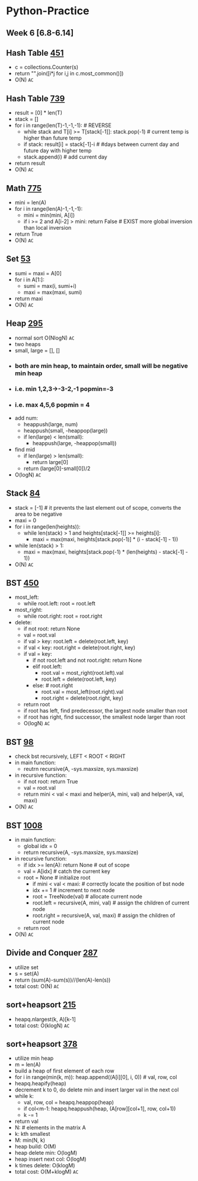 # Python-Practice
## Week 6 [6.8-6.14]

## Hash Table [451](https://leetcode.com/problems/sort-characters-by-frequency/)
  - c = collections.Counter(s)
  - return "".join([i*j for i,j in c.most_common()])
  - O(N) `AC`

## Hash Table [739](https://leetcode.com/problems/daily-temperatures/)
  - result = [0] * len(T)
  - stack = []
  - for i in range(len(T)-1,-1,-1): # REVERSE
    - while stack and T[i] >= T[stack[-1]]: stack.pop(-1) # current temp is higher than future temp
    - if stack: result[i] = stack[-1]-i # #days between current day and future day with higher temp
    - stack.append(i) # add current day
  - return result
  - O(N) `AC`
  
## Math	[775](https://leetcode.com/problems/global-and-local-inversions/)
  - mini = len(A)
  - for i in range(len(A)-1,-1,-1):
    - mini = min(mini, A[i])
    - if i >= 2 and A[i-2] > mini: return False # EXIST more global inversion than local inversion
  - return True
  - O(N) `AC`

## Set	[53](https://leetcode.com/problems/maximum-subarray/)
  - sumi = maxi = A[0]
  - for i in A[1:]:
    - sumi = max(i, sumi+i)
    - maxi = max(maxi, sumi)
  - return maxi
  - O(N) `AC`

## Heap [295](https://leetcode.com/problems/find-median-from-data-stream/)
  - normal sort O(NlogN) `AC`
  - two heaps
  - small, large = [], [] 
  - ### both are min heap, to maintain order, small will be negative min heap 
  - ### i.e. min 1,2,3->-3-2,-1 popmin=-3 
  - ### i.e. max 4,5,6 popmin = 4
  - add num:
    - heappush(large, num)
    - heappush(small, -heappop(large))
    - if len(large) < len(small):
      - heappush(large, -heappop(small))
  - find mid
    - if len(large) > len(small):
      - return large[0]
    - return (large[0]-small[0])/2
  - O(logN) `AC`
  
## Stack [84](https://leetcode.com/problems/largest-rectangle-in-histogram/)
  - stack = [-1] # it prevents the last element out of scope, converts the area to be negative
  - maxi = 0
  - for i in range(len(heights)):
    - while len(stack) > 1 and heights[stack[-1]] >= heights[i]:
      - maxi = max(maxi, heights[stack.pop(-1)] * (i - stack[-1] - 1))
  - while len(stack) > 1:
    - maxi = max(maxi, heights[stack.pop(-1) * (len(heights) - stack[-1] - 1))
  - O(N) `AC`

## BST [450](https://leetcode.com/problems/delete-node-in-a-bst/)
  - most_left:
    - while root.left: root = root.left
  - most_right:
    - while root.right: root = root.right
  - delete:
    - if not root: return None
    - val = root.val
    - if val > key: root.left = delete(root.left, key)
    - if val < key: root.right = delete(root.right, key)
    - if val = key:
      - if not root.left and not root.right: return None
      - elif root.left:
        - root.val = most_right(root.left).val
        - root.left = delete(root.left, key)
      - else: # root.right
        - root.val = most_left(root.right).val
        - root.right = delete(root.right, key)
    - return root
    - if root has left, find predecessor, the largest node smaller than root
    - if root has right, find successor, the smallest node larger than root
    - O(logN) `AC`

## BST [98](https://leetcode.com/problems/validate-binary-search-tree/) 
  - check bst recursively, LEFT < ROOT < RIGHT
  - in main function:
    - reutrn recursive(A, -sys.maxsize, sys.maxsize)
  - in recursive function:
    - if not root: return True
    - val = root.val
    - return mini < val < maxi and helper(A, mini, val) and helper(A, val, maxi)
  - O(N) `AC`

## BST [1008](https://leetcode.com/problems/construct-binary-search-tree-from-preorder-traversal/)
  - in main function:
    - global idx = 0
    - return recursive(A, -sys.maxsize, sys.maxsize)
  - in recursive function:
    - if idx >= len(A): return None # out of scope
    - val = A[idx] # catch the current key
    - root = None # initialize root
      - if mini < val < maxi: # correctly locate the position of bst node
      - idx += 1 # increment to next node
      - root = TreeNode(val) # allocate current node
      - root.left = recursive(A, mini, val) # assign the children of current node
      - root.right = recursive(A, val, maxi) # assign the children of current node
    - return root
  - O(N) `AC`

## Divide and Conquer	[287](https://leetcode.com/problems/find-the-duplicate-number/)
  - utilize set
  - s = set(A)
  - return (sum(A)-sum(s))//(len(A)-len(s))
  - total cost: O(N) `AC`

## sort+heapsort 	[215](https://leetcode.com/problems/kth-largest-element-in-an-array/)
  - heapq.nlargest(k, A)[k-1]
  - total cost: O(klogN) `AC`

## sort+heapsort 	[378](https://leetcode.com/problems/kth-smallest-element-in-a-sorted-matrix/)
  - utilize min heap
  - m = len(A)
  - build a heap of first element of each row
  - for i in range(min(k, m)): heap.append((A[i][0], i, 0)) # val, row, col
  - heapq.heapify(heap)
  - decrement k to 0, do delete min and insert larger val in the next col
  - while k:
    - val, row, col = heapq.heappop(heap)
    - if col<m-1: heapq.heappush(heap, (A[row][col+1], row, col+1))
    - k -= 1
  - return val
  - N: # elements in the matrix A
  - k: kth smallest
  - M: min(N, k)
  - heap build: O(M)
  - heap delete min: O(logM)
  - heap insert next col: O(logM)
  - k times delete: O(klogM)
  - total cost: O(M+klogM) `AC`  
  


